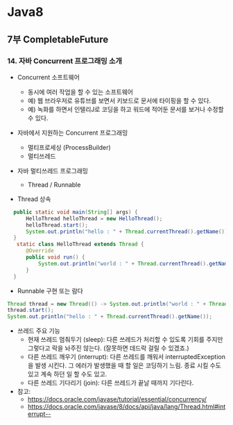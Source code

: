 # Java8
## 7부 CompletableFuture
### 14. 자바 Concurrent 프로그래밍 소개

  - Concurrent 소프트웨어
    - 동시에 여러 작업을 할 수 있는 소프트웨어
    - 예) 웹 브라우저로 유튜브를 보면서 키보드로 문서에 타이핑을 할 수 있다.
    - 예) 녹화를 하면서 인텔리J로 코딩을 하고 워드에 적어둔 문서를 보거나 수정할 수 있다.

  - 자바에서 지원하는 Concurrent 프로그래밍
    - 멀티프로세싱 (ProcessBuilder)
    - 멀티쓰레드
  - 자바 멀티쓰레드 프로그래밍
    - Thread / Runnable

  - Thread 상속

  ```java
    public static void main(String[] args) {
        HelloThread helloThread = new HelloThread();
        helloThread.start();
        System.out.println("hello : " + Thread.currentThread().getName());
    }
     static class HelloThread extends Thread {
        @Override
        public void run() {
            System.out.println("world : " + Thread.currentThread().getName  );
        }
    }
   ```
  - Runnable 구현 또는 람다
  ```java
  Thread thread = new Thread(() -> System.out.println("world : " + Thread.currentThread().getName()));
  thread.start();
  System.out.println("hello : " + Thread.currentThread().getName());
  ```

  - 쓰레드 주요 기능
    - 현재 쓰레드 멈춰두기 (sleep): 다른 쓰레드가 처리할 수 있도록 기회를 주지만 그렇다고 락을 놔주진 않는다. (잘못하면 데드락 걸릴 수 있겠죠.)
    - 다른 쓰레드 깨우기 (interrupt): 다른 쓰레드를 깨워서 interruptedException을 발생 시킨다. 그 에러가 발생했을 때 할 일은 코딩하기 느림. 종료 시킬 수도 있고 계속 하던 일 할 수도 있고.
    - 다른 쓰레드 기다리기 (join): 다른 쓰레드가 끝날 때까지 기다린다.
  - 참고:
    - https://docs.oracle.com/javase/tutorial/essential/concurrency/
    - https://docs.oracle.com/javase/8/docs/api/java/lang/Thread.html#interrupt--
    


    
    





    
